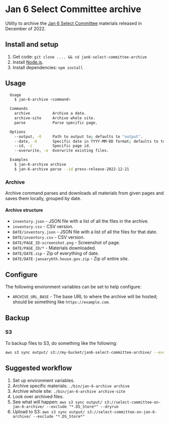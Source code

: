 # Jan 6 Select Committee archive

Utility to archive the [Jan 6 Select Committee](https://january6th.house.gov/) materials released in December of 2022.

## Install and setup

1. Get code: `git clone .... && cd jan6-select-committee-archive`
1. Install [Node.js](https://nodejs.org/en/download/).
1. Install dependencies: `npm install`

## Usage

```bash
  Usage
    $ jan-6-archive <command>

  Commands
    archive          Archive a date.
    archive-site     Archive whole site.
    parse            Parse specific page.

  Options
    --output, -O     Path to output to; defaults to "output".
    --date, -d       Specific date in YYYY-MM-DD format; defaults to today.
    --id, -i         Specific page id.
    --overwrite, -o  Overwrite existing files.

  Examples
    $ jan-6-archive archive
    $ jan-6-archive parse --id press-release-2022-12-21
```

### Archive

Archive command parses and downloads all materials from given pages and saves them locally, grouped by date.

#### Archive structure

- `inventory.json` - JSON file with a list of all the files in the archive.
- `inventory.csv` - CSV version.
- `DATE/inventory.json` - JSON file with a list of all the files for that date.
- `DATE/inventory.csv` - CSV version.
- `DATE/PAGE_ID-screenshot.png` - Screenshot of page.
- `DATE/PAGE_ID/*` - Materials downloaded.
- `DATE/DATE.zip` - Zip of everything of date.
- `DATE/DATE-january6th.house.gov.zip` - Zip of entire site.

## Configure

The following environment variables can be set to help configure:

- `ARCHIVE_URL_BASE` - The base URL to where the archive will be hosted; should be something like `https://example.com`.

## Backup

### S3

To backup files to S3, do something like the following:

```bash
aws s3 sync output/ s3://my-bucket/jan6-select-committee-archive/ --exclude "*.DS_Store*"
```

## Suggested workflow

1. Set up environment variables.
1. Archive specific materials: `./bin/jan-6-archive archive`
1. Archive whole site: `./bin/jan-6-archive archive-site`
1. Look over archived files.
1. See what will happen: `aws s3 sync output/ s3://select-committee-on-jan-6-archive/ --exclude "*.DS_Store*" --dryrun`
1. Upload to S3: `aws s3 sync output/ s3://select-committee-on-jan-6-archive/ --exclude "*.DS_Store*"`
